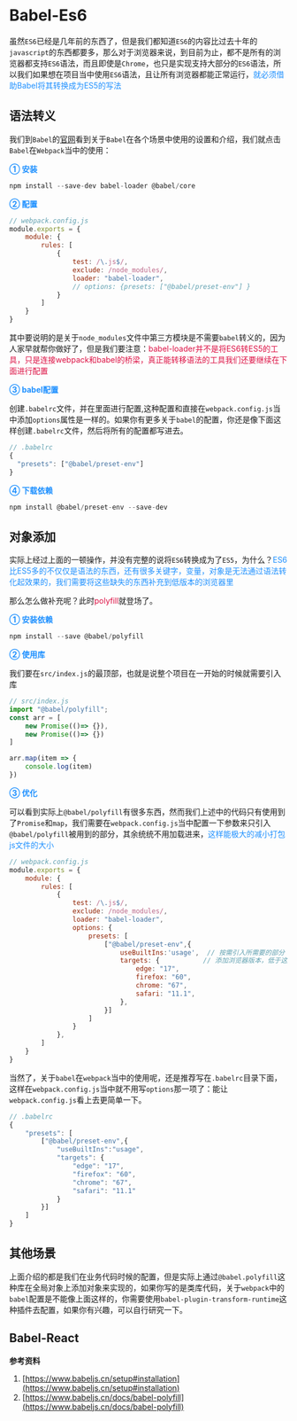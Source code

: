 # Babel-Es6

虽然`ES6`已经是几年前的东西了，但是我们都知道`ES6`的内容比过去十年的`javascript`的东西都要多，那么对于浏览器来说，到目前为止，都不是所有的浏览器都支持`ES6`语法，而且即使是`Chrome`，也只是实现支持大部分的`ES6`语法，所以我们如果想在项目当中使用`ES6`语法，且让所有浏览器都能正常运行，<font color=#1E90FF>就必须借助Babel将其转换成为ES5的写法</font>


## 语法转义
我们到`Babel`的[官网](https://www.babeljs.cn/setup#installation)看到关于`Babel`在各个场景中使用的设置和介绍，我们就点击`Babel`在`Webpack`当中的使用：

<font color=#1E90FF>**① 安装**</font>

```javascript
npm install --save-dev babel-loader @babel/core
```

<font color=#1E90FF>**② 配置**</font>

```javascript
// webpack.config.js
module.exports = {
	module: {
		rules: [
			{ 
				test: /\.js$/, 
				exclude: /node_modules/,
				loader: "babel-loader",
				// options: {presets: ["@babel/preset-env"] }
			}
		]
	}
}
```
其中要说明的是关于`node_modules`文件中第三方模块是不需要`babel`转义的，因为人家早就帮你做好了，但是我们要注意：<font color=#DD1144>babel-loader并不是将ES6转ES5的工具，只是连接webpack和babel的桥梁，真正能转移语法的工具我们还要继续在下面进行配置</font>

<font color=#1E90FF>**③ babel配置**</font>

创建`.babelrc`文件，并在里面进行配置,这种配置和直接在`webpack.config.js`当中添加`options`属性是一样的。如果你有更多关于`babel`的配置，你还是像下面这样创建`.babelrc`文件，然后将所有的配置都写进去。
```javascript
// .babelrc
{
  "presets": ["@babel/preset-env"]
}
```

<font color=#1E90FF>**④ 下载依赖**</font>

```javascript
npm install @babel/preset-env --save-dev
```

## 对象添加
实际上经过上面的一顿操作，并没有完整的说将`ES6`转换成为了`ES5`，为什么？<font color=#1E90FF>ES6比ES5多的不仅仅是语法的东西，还有很多关键字，变量，对象是无法通过语法转化起效果的，我们需要将这些缺失的东西补充到低版本的浏览器里</font>

那么怎么做补充呢？此时<font color=#DD1144>polyfill</font>就登场了。

<font color=#1E90FF>**① 安装依赖**</font>

```javascript
npm install --save @babel/polyfill
```

<font color=#1E90FF>**② 使用库**</font>

我们要在`src/index.js`的最顶部，也就是说整个项目在一开始的时候就需要引入库
```javascript
// src/index.js
import "@babel/polyfill";
const arr = [
	new Promise(()=> {}),
	new Promise(()=> {})
]

arr.map(item => {
	console.log(item)
})
```

<font color=#1E90FF>**③ 优化**</font>

可以看到实际上`@babel/polyfill`有很多东西，然而我们上述中的代码只有使用到了`Promise`和`map`，我们需要在`webpack.config.js`当中配置一下参数来只引入`@babel/polyfill`被用到的部分，其余统统不用加载进来，<font color=#1E90FF>这样能极大的减小打包js文件的大小</font>
```javascript
// webpack.config.js
module.exports = {
	module: {
		rules: [
      		{
				test: /\.js$/,
        		exclude: /node_modules/,
				loader: "babel-loader",
				options: {
					presets: [
						["@babel/preset-env",{
							useBuiltIns:'usage',  // 按需引入所需要的部分
							targets: {           // 添加浏览器版本，低于这些浏览器版本就会去转义
								edge: "17",
								firefox: "60",
								chrome: "67",
								safari: "11.1",
							},
						}]
					]
				}
      		},
		]
	}
}
```
当然了，关于`babel`在`webpack`当中的使用呢，还是推荐写在`.babelrc`目录下面，这样在`webpack.config.js`当中就不用写`options`那一项了：能让`webpack.config.js`看上去更简单一下。
```javascript
// .babelrc
{
	"presets": [
		["@babel/preset-env",{
			"useBuiltIns":"usage", 
			"targets": {
				"edge": "17",
				"firefox": "60",
				"chrome": "67",
				"safari": "11.1"
			}
		}]
	]
}
```

## 其他场景
上面介绍的都是我们在业务代码时候的配置，但是实际上通过`@babel.polyfill`这种库在全局对象上添加对象来实现的，如果你写的是类库代码，关于`webpack`中的`babel`配置是不能像上面这样的，你需要使用`babel-plugin-transform-runtime`这种插件去配置，如果你有兴趣，可以自行研究一下。

## Babel-React


**参考资料**

1. [https://www.babeljs.cn/setup#installation](https://www.babeljs.cn/setup#installation)
2. [https://www.babeljs.cn/docs/babel-polyfill](https://www.babeljs.cn/docs/babel-polyfill)